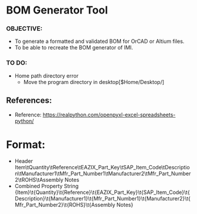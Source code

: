 # BOM Generator Tool

### OBJECTIVE:
+ To generate a formatted and validated BOM for OrCAD or Altium files.
+ To be able to recreate the BOM generator of IMI.


### TO DO:
+ Home path directory error
    - Move the program directory in desktop[$Home/Desktop/]


## References:
+ Reference: https://realpython.com/openpyxl-excel-spreadsheets-python/

# Format:
+ Header
    Item\tQuantity\tReference\tEAZIX_Part_Key\tSAP_Item_Code\tDescription\tManufacturer1\tMfr_Part_Number1\tManufacturer2\tMfr_Part_Number2\tROHS\tAssembly Notes
+ Combined Property String 
    {Item}\t{Quantity}\t{Reference}\t{EAZIX_Part_Key}\t{SAP_Item_Code}\t{Description}\t{Manufacturer1}\t{Mfr_Part_Number1}\t{Manufacturer2}\t{Mfr_Part_Number2}\t{ROHS}\t{Assembly Notes}
